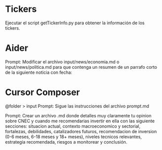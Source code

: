 # Tickers

Ejecutar el script getTickerInfo.py para obtener la información de los tickers.

# Aider

Prompt: Modificar el archivo input/news/economia.md o input/news/politica.md para que contenga un resumen de un parrafo corto de la siguiente noticia con fecha:

# Cursor Composer

@folder > input
Prompt: Sigue las instrucciones del archivo prompt.md

Prompt: Crear un archivo .md donde detalles muy claramente tu opinion sobre CNEC y cuando me recomendarias invertir en ella con las siguiente secciones: situacion actual, contexto macroeconomico y sectorial, fortalezas, debilidades, catalizadores futuros, recomendacion de inversion (0-6 meses, 6-18 meses y 18+ meses), niveles tecnicos relevantes, estrategia recomendada, riesgos a monitorear y conclusión.
